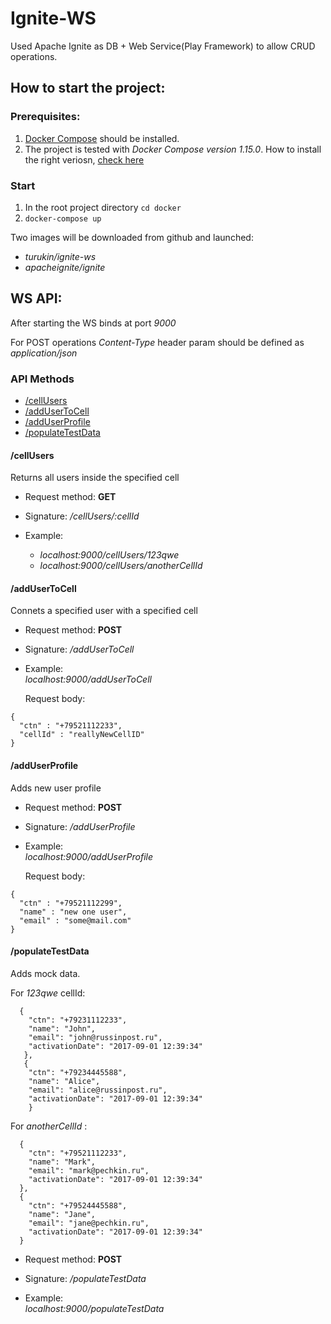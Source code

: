 # Ignite-WS

Used Apache Ignite as DB + Web Service(Play Framework) to allow CRUD operations.

## How to start the project:

### Prerequisites:
1. [Docker Compose](https://docs.docker.com/compose/overview/) should be installed.
1. The project is tested with _Docker Compose version 1.15.0_. How to install the right veriosn, [check here](https://docs.docker.com/compose/install/)

### Start
1. In the root project directory ```cd docker```
1. ```docker-compose up```

Two images will be downloaded from github and launched:
* _turukin/ignite-ws_ 
* _apacheignite/ignite_

## WS API:
After starting the WS binds at port _9000_

For POST operations _Content-Type_ header param should be defined as _application/json_

### API Methods

* [/cellUsers](Page#cellusers) 
* [/addUserToCell](Page#addusertocell) 
* [/addUserProfile](Page#adduserprofile) 
* [/populateTestData](Page#populatetestdata) 

 #### /cellUsers
 Returns all users inside the specified cell
 
 * Request method: **GET**
 * Signature: _/cellUsers/:cellId_
 
 * Example:  
    * _localhost:9000/cellUsers/123qwe_
    * _localhost:9000/cellUsers/anotherCellId_
 
 #### /addUserToCell
 Connets a specified user with a specified cell
 
 * Request method: **POST**
 * Signature: _/addUserToCell_
 
 * Example:  
     _localhost:9000/addUserToCell_
     
     Request body:
``` 
{
  "ctn" : "+79521112233",
  "cellId" : "reallyNewCellID"
}
```
  
 #### /addUserProfile
 Adds new user profile
 
 * Request method: **POST**
 * Signature: _/addUserProfile_
 
 * Example:  
     _localhost:9000/addUserProfile_
     
     Request body:
```
{
  "ctn" : "+79521112299",
  "name" : "new one user",
  "email" : "some@mail.com"
}
```
  
 
 #### /populateTestData 
  Adds mock data.
  
  For _123qwe_ cellId:
```
  {
    "ctn": "+79231112233",
    "name": "John",
    "email": "john@russinpost.ru",
    "activationDate": "2017-09-01 12:39:34"
   },
   {
    "ctn": "+79234445588",
    "name": "Alice",
    "email": "alice@russinpost.ru",
    "activationDate": "2017-09-01 12:39:34"
    }
```
  
  For _anotherCellId_ :
``` 
  {
    "ctn": "+79521112233",
    "name": "Mark",
    "email": "mark@pechkin.ru",
    "activationDate": "2017-09-01 12:39:34"
  },
  {
    "ctn": "+79524445588",
    "name": "Jane",
    "email": "jane@pechkin.ru",
    "activationDate": "2017-09-01 12:39:34"
  }
```
 
 * Request method: **POST**
 * Signature: _/populateTestData_
 
 * Example:  
     _localhost:9000/populateTestData_

